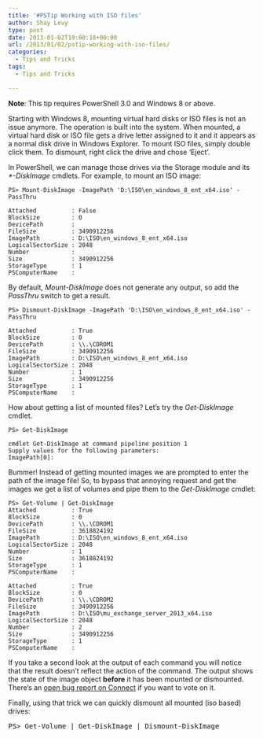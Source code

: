 ```yaml
---
title: '#PSTip Working with ISO files'
author: Shay Levy
type: post
date: 2013-01-02T19:00:18+00:00
url: /2013/01/02/pstip-working-with-iso-files/
categories:
  - Tips and Tricks
tags:
  - Tips and Tricks

---
```

**Note**: This tip requires PowerShell 3.0 and Windows 8 or above.

Starting with Windows 8, mounting virtual hard disks or ISO files is not an issue anymore. The operation is built into the system. When mounted, a virtual hard disk or ISO file gets a drive letter assigned to it and it appears as a normal disk drive in Windows Explorer. To mount ISO files, simply double click them. To dismount, right click the drive and chose &#8216;Eject&#8217;.

In PowerShell, we can manage those drives via the Storage module and its _*-DiskImage_ cmdlets. For example, to mount an ISO image:

```
PS> Mount-DiskImage -ImagePath 'D:\ISO\en_windows_8_ent_x64.iso' -PassThru

Attached          : False
BlockSize         : 0
DevicePath        :
FileSize          : 3490912256
ImagePath         : D:\ISO\en_windows_8_ent_x64.iso
LogicalSectorSize : 2048
Number            :
Size              : 3490912256
StorageType       : 1
PSComputerName    :
```

By default, _Mount-DiskImage_ does not generate any output, so add the _PassThru_ switch to get a result.

```
PS> Dismount-DiskImage -ImagePath 'D:\ISO\en_windows_8_ent_x64.iso' -PassThru

Attached          : True
BlockSize         : 0
DevicePath        : \\.\CDROM1
FileSize          : 3490912256
ImagePath         : D:\ISO\en_windows_8_ent_x64.iso
LogicalSectorSize : 2048
Number            : 1
Size              : 3490912256
StorageType       : 1
PSComputerName    :
```

How about getting a list of mounted files? Let&#8217;s try the _Get-DiskImage_ cmdlet.

```
PS> Get-DiskImage

cmdlet Get-DiskImage at command pipeline position 1
Supply values for the following parameters:
ImagePath[0]:
```

Bummer! Instead of getting mounted images we are prompted to enter the path of the image file! So, to bypass that annoying request and get the images we get a list of volumes and pipe them to the _Get-DiskImage_ cmdlet:

```
PS> Get-Volume | Get-DiskImage
Attached          : True
BlockSize         : 0
DevicePath        : \\.\CDROM1
FileSize          : 3618824192
ImagePath         : D:\ISO\en_windows_8_ent_x64.iso
LogicalSectorSize : 2048
Number            : 1
Size              : 3618824192
StorageType       : 1
PSComputerName    :

Attached          : True
BlockSize         : 0
DevicePath        : \\.\CDROM2
FileSize          : 3490912256
ImagePath         : D:\ISO\mu_exchange_server_2013_x64.iso
LogicalSectorSize : 2048
Number            : 2
Size              : 3490912256
StorageType       : 1
PSComputerName    :
```

If you take a second look at the output of each command you will notice that the result doesn&#8217;t reflect the action of the command. The output shows the state of the image object **before** it has been mounted or dismounted. There&#8217;s an [open bug report on Connect][1] if you want to vote on it.

Finally, using that trick we can quickly dismount all mounted (iso based) drives:

<pre class="brush: powershell; title: ; notranslate" title="">PS&gt; Get-Volume | Get-DiskImage | Dismount-DiskImage
</pre>

[1]: https://connect.microsoft.com/WindowsServer/feedback/details/773945/mount-diskimage-passthru-outputs-the-image-before-its-mounted